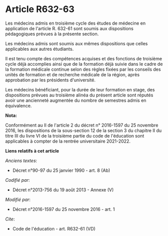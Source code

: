 # Article R632-63

Les médecins admis en troisième cycle des études de médecine en application de l'article R. 632-61 sont soumis aux
dispositions pédagogiques prévues à la présente section. 

Les médecins admis sont soumis aux mêmes dispositions que celles applicables aux autres étudiants. 

Il est tenu compte des compétences acquises et des fonctions de troisième cycle déjà accomplies ainsi que de la formation
déjà suivie dans le cadre de la formation médicale continue selon des règles fixées par les conseils des unités de formation
et de recherche médicale de la région, après approbation par les présidents d'université. 

Les médecins bénéficiant, pour la durée de leur formation en stage, des dispositions prévues au troisième alinéa du présent
article sont réputés avoir une ancienneté augmentée du nombre de semestres admis en équivalence.

**Nota:**

Conformément au II de l'article 2 du décret n° 2016-1597 du 25 novembre 2016, Ies dispositions de la sous-section 12 de la
section 3 du chapitre II du titre III du livre VI de la troisième partie du code de l'éducation sont applicables à compter de
la rentrée universitaire 2021-2022.

**Liens relatifs à cet article**

_Anciens textes_:

  - Décret n°90-97 du 25 janvier 1990 - art. 8 (Ab)

_Codifié par_:

  - Décret n°2013-756 du 19 août 2013 -  Annexe (V)

_Modifié par_:

  - Décret n°2016-1597 du 25 novembre 2016 - art. 1

_Cite_:

  - Code de l'éducation - art. R632-61 (VD)
